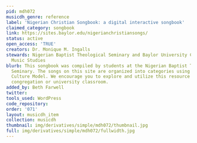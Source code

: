 ```yaml
---
pid: mdh072
musicdh_genre: reference
label: 'Nigerian Christian Songbook: a digital interactive songbook'
claimed_category: songbook
link: https://sites.baylor.edu/nigerianchristiansongs/
status: active
open_access: 'TRUE'
creators: Dr. Monique M. Ingalls
stewards: Nigerian Baptist Theological Seminary and Baylor University Center for Christian
  Music Studies
blurb: This songbook was compiled by students at the Nigerian Baptist Theological
  Seminary. The songs on this site are organized into categories using the Titon Music
  Culture Model. We encourage you to explore and utilize this resource within your
  congregation or university classroom.
added_by: Beth Farwell
twitter:
tools_used: WordPress
code_repository:
order: '071'
layout: musicdh_item
collection: musicdh
thumbnail: img/derivatives/simple/mdh072/thumbnail.jpg
full: img/derivatives/simple/mdh072/fullwidth.jpg
---
```

